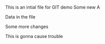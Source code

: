 This is an intial file for GIT demo
Some new
A

Data in the file

Some more changes

This is gonna cause trouble